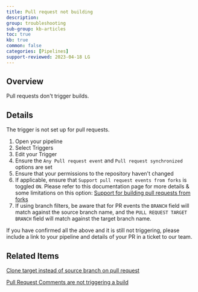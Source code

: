 ```yaml
---
title: Pull request not building
description: 
group: troubleshooting
sub-group: kb-articles
toc: true
kb: true
common: false
categories: [Pipelines]
support-reviewed: 2023-04-18 LG
---
```


## Overview

Pull requests don't trigger builds.

## Details

The trigger is not set up for pull requests.

1. Open your pipeline
2. Select Triggers
3. Edit your Trigger
4. Ensure the `Any Pull request event` and `Pull request synchronized` options are set
5. Ensure that your permissions to the repository haven't changed
6. If applicable, ensure that `Support pull request events from forks` is toggled `ON`. Please refer to this documentation page for more details & some limitations on this option: [Support for building pull requests from forks](https://codefresh.io/docs/docs/configure-ci-cd-pipeline/triggers/git-triggers/#support-for-building-pull-requests-from-forks)
7. If using branch filters, be aware that for PR events the `BRANCH` field will match against the source branch name, and the `PULL REQUEST TARGET BRANCH` field will match against the target branch name.

If you have confirmed all the above and it is still not triggering, please include a link to your pipeline and details of your PR in a ticket to our team.

## Related Items

[Clone target instead of source branch on pull request]({{site.baseurl}}/docs/kb/articles/clone-target-instead-of-branch-on-pr/)

[Pull Request Comments are not triggering a build]({{site.baseurl}}/docs/kb/articles/pr-comments-not-triggering-builds/)
